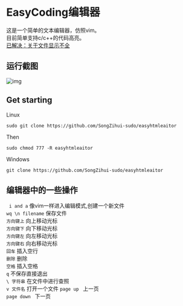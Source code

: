 # EasyCoding编辑器 

这是一个简单的文本编辑器，仿照vim。  
目前简单支持c/c++的代码高亮。     
[已解决：关于文件显示不全](https://github.com/SongZihui-sudo/EasyCoding_editor/issues/2)
## 运行截图
![img](https://pcsdata.baidu.com/thumbnail/246a1455dn7d77714e267c92410d3759?fid=3125802318-16051585-975733413132021&rt=pr&sign=FDTAER-yUdy3dSFZ0SVxtzShv1zcMqd-TPXbS05%2Fdj3%2BXhtyG%2BTgP1sBwY4%3D&expires=2h&chkv=0&chkbd=0&chkpc=&dp-logid=8647160053375944444&dp-callid=0&time=1643112000&bus_no=26&size=c1600_u1600&quality=100&vuk=-&ft=video)   

## Get starting 

Linux

```
sudo git clone https://github.com/SongZihui-sudo/easyhtmleaitor
```
Then 
```
sudo chmod 777 -R easyhtmleaitor
```

Windows  
```
git clone https://github.com/SongZihui-sudo/easyhtmleaitor
```
## 编辑器中的一些操作
``` i and a``` 像vim一样进入编辑模式,创建一个新文件    
``` wq \n filename ``` 保存文件  
``` 方向键上 ``` 向上移动光标    
``` 方向键下 ``` 向下移动光标   
``` 方向键左 ``` 向左移动光标   
``` 方向键右 ``` 向右移动光标   
``` 回车 ``` 插入空行  
``` 删除 ``` 删除  
``` 空格 ``` 插入空格      
``` q ``` 不保存直接退出    
``` \ 字符串 ``` 在文件中进行查照   
``` v 文件名 ``` 打开一个文件
```page up ``` 上一页   
```page down ``` 下一页